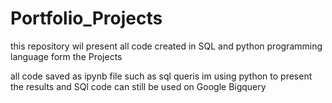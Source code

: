 # Portfolio_Projects
this repository wil present all code created in SQL and python programming language form the Projects

all code saved as ipynb file such as sql queris im using python to present the results and SQl code can still be used on Google Bigquery
